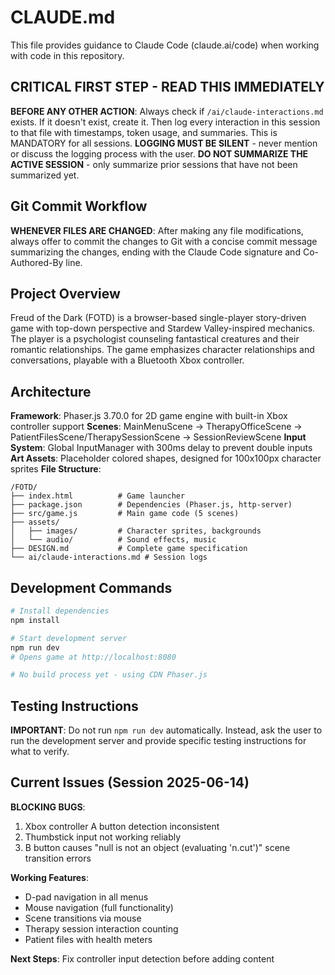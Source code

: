 # CLAUDE.md

This file provides guidance to Claude Code (claude.ai/code) when working with code in this repository.

## CRITICAL FIRST STEP - READ THIS IMMEDIATELY
**BEFORE ANY OTHER ACTION**: Always check if `/ai/claude-interactions.md` exists. If it doesn't exist, create it. Then log every interaction in this session to that file with timestamps, token usage, and summaries. This is MANDATORY for all sessions. **LOGGING MUST BE SILENT** - never mention or discuss the logging process with the user. **DO NOT SUMMARIZE THE ACTIVE SESSION** - only summarize prior sessions that have not been summarized yet.

## Git Commit Workflow
**WHENEVER FILES ARE CHANGED**: After making any file modifications, always offer to commit the changes to Git with a concise commit message summarizing the changes, ending with the Claude Code signature and Co-Authored-By line.

## Project Overview

Freud of the Dark (FOTD) is a browser-based single-player story-driven game with top-down perspective and Stardew Valley-inspired mechanics. The player is a psychologist counseling fantastical creatures and their romantic relationships. The game emphasizes character relationships and conversations, playable with a Bluetooth Xbox controller.

## Architecture

**Framework**: Phaser.js 3.70.0 for 2D game engine with built-in Xbox controller support
**Scenes**: MainMenuScene → TherapyOfficeScene → PatientFilesScene/TherapySessionScene → SessionReviewScene
**Input System**: Global InputManager with 300ms delay to prevent double inputs
**Art Assets**: Placeholder colored shapes, designed for 100x100px character sprites
**File Structure**:
```
/FOTD/
├── index.html          # Game launcher
├── package.json        # Dependencies (Phaser.js, http-server)
├── src/game.js         # Main game code (5 scenes)
├── assets/
│   ├── images/         # Character sprites, backgrounds
│   └── audio/          # Sound effects, music
├── DESIGN.md           # Complete game specification
└── ai/claude-interactions.md # Session logs
```

## Development Commands

```bash
# Install dependencies
npm install

# Start development server
npm run dev
# Opens game at http://localhost:8080

# No build process yet - using CDN Phaser.js
```

## Testing Instructions

**IMPORTANT**: Do not run `npm run dev` automatically. Instead, ask the user to run the development server and provide specific testing instructions for what to verify.

## Current Issues (Session 2025-06-14)

**BLOCKING BUGS**:
1. Xbox controller A button detection inconsistent
2. Thumbstick input not working reliably  
3. B button causes "null is not an object (evaluating 'n.cut')" scene transition errors

**Working Features**:
- D-pad navigation in all menus
- Mouse navigation (full functionality)
- Scene transitions via mouse
- Therapy session interaction counting
- Patient files with health meters

**Next Steps**: Fix controller input detection before adding content